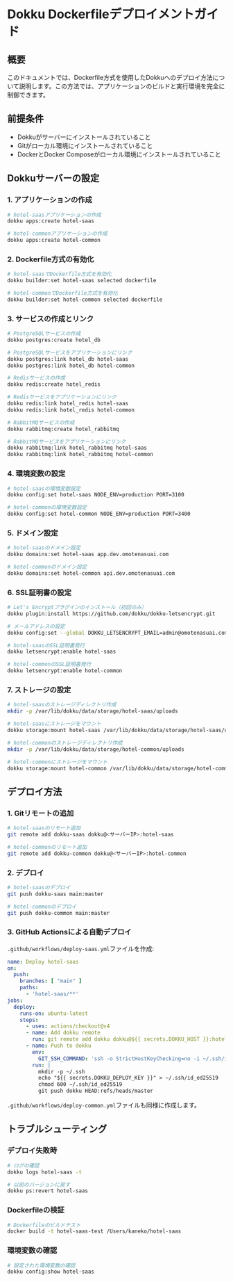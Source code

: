 # Dokku Dockerfileデプロイメントガイド

## 概要

このドキュメントでは、Dockerfile方式を使用したDokkuへのデプロイ方法について説明します。この方法では、アプリケーションのビルドと実行環境を完全に制御できます。

## 前提条件

- Dokkuがサーバーにインストールされていること
- Gitがローカル環境にインストールされていること
- DockerとDocker Composeがローカル環境にインストールされていること

## Dokkuサーバーの設定

### 1. アプリケーションの作成

```bash
# hotel-saasアプリケーションの作成
dokku apps:create hotel-saas

# hotel-commonアプリケーションの作成
dokku apps:create hotel-common
```

### 2. Dockerfile方式の有効化

```bash
# hotel-saasでDockerfile方式を有効化
dokku builder:set hotel-saas selected dockerfile

# hotel-commonでDockerfile方式を有効化
dokku builder:set hotel-common selected dockerfile
```

### 3. サービスの作成とリンク

```bash
# PostgreSQLサービスの作成
dokku postgres:create hotel_db

# PostgreSQLサービスをアプリケーションにリンク
dokku postgres:link hotel_db hotel-saas
dokku postgres:link hotel_db hotel-common

# Redisサービスの作成
dokku redis:create hotel_redis

# Redisサービスをアプリケーションにリンク
dokku redis:link hotel_redis hotel-saas
dokku redis:link hotel_redis hotel-common

# RabbitMQサービスの作成
dokku rabbitmq:create hotel_rabbitmq

# RabbitMQサービスをアプリケーションにリンク
dokku rabbitmq:link hotel_rabbitmq hotel-saas
dokku rabbitmq:link hotel_rabbitmq hotel-common
```

### 4. 環境変数の設定

```bash
# hotel-saasの環境変数設定
dokku config:set hotel-saas NODE_ENV=production PORT=3100

# hotel-commonの環境変数設定
dokku config:set hotel-common NODE_ENV=production PORT=3400
```

### 5. ドメイン設定

```bash
# hotel-saasのドメイン設定
dokku domains:set hotel-saas app.dev.omotenasuai.com

# hotel-commonのドメイン設定
dokku domains:set hotel-common api.dev.omotenasuai.com
```

### 6. SSL証明書の設定

```bash
# Let's Encryptプラグインのインストール（初回のみ）
dokku plugin:install https://github.com/dokku/dokku-letsencrypt.git

# メールアドレスの設定
dokku config:set --global DOKKU_LETSENCRYPT_EMAIL=admin@omotenasuai.com

# hotel-saasのSSL証明書発行
dokku letsencrypt:enable hotel-saas

# hotel-commonのSSL証明書発行
dokku letsencrypt:enable hotel-common
```

### 7. ストレージの設定

```bash
# hotel-saasのストレージディレクトリ作成
mkdir -p /var/lib/dokku/data/storage/hotel-saas/uploads

# hotel-saasにストレージをマウント
dokku storage:mount hotel-saas /var/lib/dokku/data/storage/hotel-saas/uploads:/app/uploads

# hotel-commonのストレージディレクトリ作成
mkdir -p /var/lib/dokku/data/storage/hotel-common/uploads

# hotel-commonにストレージをマウント
dokku storage:mount hotel-common /var/lib/dokku/data/storage/hotel-common/uploads:/app/uploads
```

## デプロイ方法

### 1. Gitリモートの追加

```bash
# hotel-saasのリモート追加
git remote add dokku-saas dokku@<サーバーIP>:hotel-saas

# hotel-commonのリモート追加
git remote add dokku-common dokku@<サーバーIP>:hotel-common
```

### 2. デプロイ

```bash
# hotel-saasのデプロイ
git push dokku-saas main:master

# hotel-commonのデプロイ
git push dokku-common main:master
```

### 3. GitHub Actionsによる自動デプロイ

`.github/workflows/deploy-saas.yml`ファイルを作成:

```yaml
name: Deploy hotel-saas
on:
  push:
    branches: [ "main" ]
    paths:
      - 'hotel-saas/**'
jobs:
  deploy:
    runs-on: ubuntu-latest
    steps:
      - uses: actions/checkout@v4
      - name: Add dokku remote
        run: git remote add dokku dokku@${{ secrets.DOKKU_HOST }}:hotel-saas
      - name: Push to dokku
        env:
          GIT_SSH_COMMAND: 'ssh -o StrictHostKeyChecking=no -i ~/.ssh/id_ed25519'
        run: |
          mkdir -p ~/.ssh
          echo "${{ secrets.DOKKU_DEPLOY_KEY }}" > ~/.ssh/id_ed25519
          chmod 600 ~/.ssh/id_ed25519
          git push dokku HEAD:refs/heads/master
```

`.github/workflows/deploy-common.yml`ファイルも同様に作成します。

## トラブルシューティング

### デプロイ失敗時

```bash
# ログの確認
dokku logs hotel-saas -t

# 以前のバージョンに戻す
dokku ps:revert hotel-saas
```

### Dockerfileの検証

```bash
# Dockerfileのビルドテスト
docker build -t hotel-saas-test /Users/kaneko/hotel-saas
```

### 環境変数の確認

```bash
# 設定された環境変数の確認
dokku config:show hotel-saas
```
